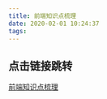 ```yaml
---
title: 前端知识点梳理
date: 2020-02-01 10:24:37
tags:
---
```


## 点击链接跳转
[前端知识点梳理](https://liuchen114113.github.io/gitbook/)